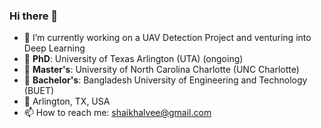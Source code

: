 ### Hi there 👋

<!--
**shaikhalvee/shaikhalvee** is a ✨ _special_ ✨ repository because its `README.md` (this file) appears on your GitHub profile.

Here are some ideas to get you started:

- 🔭 I’m currently working on ...
- 🌱 I’m currently learning ...
- 👯 I’m looking to collaborate on ...
- 🤔 I’m looking for help with ...
- 💬 Ask me about ...
- 📫 How to reach me: ...
- 😄 Pronouns: ...
- ⚡ Fun fact: ...
- My ID: 10582892
-->

- 🔭 I’m currently working on a UAV Detection Project and venturing into Deep Learning
- 📖 **PhD**: University of Texas Arlington (UTA) (ongoing)
- 📖 **Master's**: University of North Carolina Charlotte (UNC Charlotte)
- 📖 **Bachelor's**: Bangladesh University of Engineering and Technology (BUET)
- 📍 Arlington, TX, USA
- 📫 How to reach me: shaikhalvee@gmail.com

